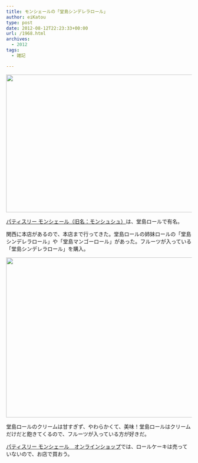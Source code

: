 ```yaml
---
title: モンシェールの「堂島シンデレラロール」
author: eiKatou
type: post
date: 2012-08-12T22:23:33+00:00
url: /1968.html
archives:
  - 2012
tags:
  - 雑記

---
```

[<img src="./uploads/2012/08/201208_moncher1.jpg" alt="" title="201208_moncher1" width="602" height="373" class="alignnone size-full wp-image-1969" srcset="./uploads/2012/08/201208_moncher1.jpg 602w, ./uploads/2012/08/201208_moncher1-300x185.jpg 300w, ./uploads/2012/08/201208_moncher1-484x300.jpg 484w" sizes="(max-width: 602px) 100vw, 602px" />][1]
  
[パティスリー モンシェール（旧名：モンシュシュ）][2]は、堂島ロールで有名。

関西に本店があるので、本店まで行ってきた。堂島ロールの姉妹ロールの「堂島シンデレラロール」や「堂島マンゴーロール」があった。フルーツが入っている「堂島シンデレラロール」を購入。

[<img src="./uploads/2012/08/201208_moncher2.jpg" alt="" title="201208_moncher2" width="602" height="433" class="alignnone size-full wp-image-1970" srcset="./uploads/2012/08/201208_moncher2.jpg 602w, ./uploads/2012/08/201208_moncher2-300x215.jpg 300w, ./uploads/2012/08/201208_moncher2-417x300.jpg 417w" sizes="(max-width: 602px) 100vw, 602px" />][3]
  
堂島ロールのクリームは甘すぎず、やわらかくて、美味！堂島ロールはクリームだけだと飽きてくるので、フルーツが入っている方が好きだ。

[パティスリー モンシェール　オンラインショップ][4]では、ロールケーキは売っていないので、お店で買おう。

 [1]: ./uploads/2012/08/201208_moncher1.jpg
 [2]: http://mon-cher.com/top.html
 [3]: ./uploads/2012/08/201208_moncher2.jpg
 [4]: http://www.dojima-mcc.com/
